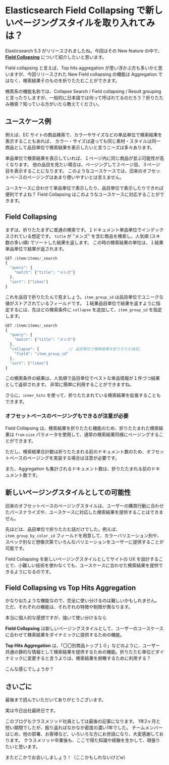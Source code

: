 # Elasticsearch Field Collapsing で新しいページングスタイルを取り入れてみは？
Elasticsearch 5.3 がリリースされましたね。今回はその New feature の中で、**[Field Collapsing](https://www.elastic.co/guide/en/elasticsearch/reference/5.3/search-request-collapse.html)** について紹介したいと思います。

Field collapsing と言えば、Top hits aggregation が思い浮かぶ方も多いかと思いますが、今回リリースされた New Field collapsing の機能は Aggregation ではなく、検索結果そのものを折りたたむことができます。

検索系の機能名称では、Collapse Search / Field collapsing / Result grouping と言ったりしますが、一般的に日本語では何って呼ばれてるのだろう？折りたたみ検索？知っている方がいたら教えてください。

## ユースケース例
例えば、EC サイトの商品検索で、カラーやサイズなどの単品単位で検索結果を表示することもあれば、
カラー・サイズは違っても同じ素材・スタイルは同一商品として品目単位で検索結果を表示したいと言うニーズは多々あります。

単品単位で検索結果を表示していれば、１ページ内に同じ商品が並ぶ可能性が高くなります。
他の品目を見たい場合は、ページングして２ページ目、３ページ目を表示することになります。
このようなユースケースでは、旧来のオフセットベースのページングはあまり使いやすいとは言えません。

ユースケースに合わせて単品単位で表示したり、品目単位で表示したりできれば便利ですよね？
Field Collapsing はこのようなユースケースに対応することができます。


## Field Collapsing
まずは、折りたたまずに普通の検索です。１ドキュメント単品単位でインデックスされている想定です。
`title` が "メンズ" を含む商品を検索し、人気順 (スキ数の多い順) でソートした結果を返します。
この時の検索結果の単位は、１結果単品単位で結果が返されます。

```js
GET /item/items/_search
{
  "query": {
    "match": {"title": "メンズ"}
  },
  "sort": ["likes"]
}
```

これを品目で折りたたんで見ましょう。`item_group_id` は品目単位でユニークな値がストアされているフィールドです。
１結果品目単位で結果を返すように指定するには、先ほどの検索条件に `collapse` を追加して、`item_group_id` を指定します。

```js
GET /item/items/_search
{
  "query": {
    "match": {"title": "メンズ"}
  },
  "collapse": {             // 品目単位で検索結果を折りたたむ指定。
    "field": "item_group_id"
  },
  "sort": ["likes"]
}
```

この検索条件の結果は、人気順で品目単位でベストな単品情報が１件づつ結果として返却されます。
非常に簡単に利用することができますね。

さらに、`inner_hits` を使って、折りたたまれている検索結果を拡張することもできます。

### オフセットベースのページングもできるが注意が必要
Field Collapsing は、検索結果を折りたたむ機能のため、折りたたまれた検索結果は `from` `size` パラメータを使用して、通常の検索結果同様にページングすることができます。

ただし、検索結果合計数は折りたたまれる前のドキュメント数のため、オフセットベースのページングを実装する場合は注意が必要です。

また、Aggregation も集計されるドキュメント数は、折りたたまれる前のドキュメント数です。

## 新しいページングスタイルとしての可能性
旧来のオフセットベースのページングスタイルは、ユーザーの購買行動に合わせたパースナライズや、ユースケースに対応した検索結果を提供することはできません。

先ほどは、品目単位で折りたたむ話だけでした。例えば、`item_group_by_color_id` フィールドを用意して、カラーバリエーション別や、スペック別など想像次第でいろんなバリエーションをユーザーに提供することが可能です。

Field Collapsing を新しいページングスタイルとしてサイトの UX を設計することで、小難しい技術を使わなくても、ユースケースに合わせた検索結果を提供できるようになるのです。

## Field Collapsing vs Top Hits Aggregation
かなり似たような機能なので、完全に使い分けるのは難しいかもしれません。
ただ、それぞれの機能は、それぞれの特徴や制限が異なります。

本当に個人的な感想ですが、強いて使い分けるなら

**Field Collapsing** は新しいページングスタイルとして、ユーザーのユースケースに合わせて検索結果をダイナミックに提供するための機能。

**Top Hits Aggregation** は、「〇〇別商品トップ１０」などのように、ユーザー共通の静的な情報として検索結果を提供するための機能。折りたたむ単位どダイナミックに変更すると言うよりは、検索結果を俯瞰するために利用する？

こんな感じでしょうか？

## さいごに
最後まで読んでいただいてありがとうございます。

実は今日出社最終日です。

このブログもクラスメソッド社員としては最後の記事になります。
1年2ヶ月と短い期間でしたが、振り返ればなかなか密度の濃い1年でした。
チームメンバーはじめ、他の部署、お客様など、いろいろな方にお世話になり、大変感謝しております。
クラスメソッド卒業後も、ここで得た知識や経験を生かして、頑張りたいと思います。

またどこかでお会いしましょう！（ここかもしれないけどw）
